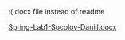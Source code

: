 
:( docx file instead of readme

[Spring-Lab1-Socolov-Daniil.docx](Spring-Lab1-Socolov-Daniil.docx)

